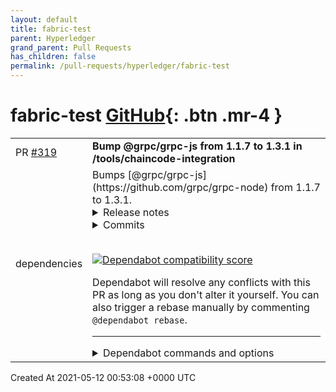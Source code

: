 ```yaml
---
layout: default
title: fabric-test
parent: Hyperledger
grand_parent: Pull Requests
has_children: false
permalink: /pull-requests/hyperledger/fabric-test
---
```


# fabric-test <span class="fs-3 right-align">[GitHub](https://github.com/hyperledger/fabric-test){: .btn .mr-4 }</span>


<div>
    <table>
        <tr>
            <td>
                PR <a href="https://github.com/hyperledger/fabric-test/pull/319" class=".btn">#319</a>
            </td>
            <td>
                <b>
                    Bump @grpc/grpc-js from 1.1.7 to 1.3.1 in /tools/chaincode-integration
                </b>
            </td>
        </tr>
        <tr>
            <td>
                <span class="chip">dependencies</span>
            </td>
            <td>
                Bumps [@grpc/grpc-js](https://github.com/grpc/grpc-node) from 1.1.7 to 1.3.1.
<details>
<summary>Release notes</summary>
<p><em>Sourced from <a href="https://github.com/grpc/grpc-node/releases"><code>@​grpc/grpc-js</code>'s releases</a>.</em></p>
<blockquote>
<h2><code>@​grpc/grpc-js</code> 1.3.1</h2>
<ul>
<li>Change a couple of <code>isFunction</code> checks to work in more contexts (<a href="https://github-redirect.dependabot.com/grpc/grpc-node/issues/1761">#1761</a> contributed by <a href="https://github.com/zereraz"><code>@​zereraz</code></a>)</li>
<li>Eliminate some log spam in <code>subchannel</code> trace logs (<a href="https://github-redirect.dependabot.com/grpc/grpc-node/issues/1770">#1770</a>)</li>
<li>Fix the check for outputting the &quot;read ECONNRESET&quot; error as <code>UNAVAILABLE</code> (<a href="https://github-redirect.dependabot.com/grpc/grpc-node/issues/1780">#1780</a>)</li>
<li>Make the <code>GRPC_VERBOSITY</code> environment variable accept lower-case values (<a href="https://github-redirect.dependabot.com/grpc/grpc-node/issues/1781">#1781</a>)</li>
</ul>
<h2><code>@​grpc/grpc-js</code> 1.3.0</h2>
<ul>
<li>Add support for <code>ipv4</code> and <code>ipv6</code> address schemes (<a href="https://github-redirect.dependabot.com/grpc/grpc-node/issues/1752">#1752</a>)</li>
<li>Remove <code>google-auth-library</code> dependency (<a href="https://github-redirect.dependabot.com/grpc/grpc-node/issues/1703">#1703</a>)</li>
<li>Add <code>grpc-node.max_session_memory</code> channel argument to configure maximum memory used per HTTP/2 session (<a href="https://github-redirect.dependabot.com/grpc/grpc-node/issues/1666">#1666</a> contributed by dwrip)</li>
<li>Remove runtime Node version compatibility check (<a href="https://github-redirect.dependabot.com/grpc/grpc-node/issues/1739">#1739</a>)</li>
<li>Experimental API changes: Add <code>ConfigSelector</code> type and add <code>configSelector</code> argument to <code>ResolverListener#onSuccessfulResolution</code> (<a href="https://github-redirect.dependabot.com/grpc/grpc-node/issues/1681">#1681</a>)</li>
</ul>
<h2><code>@​grpc/grpc-js-xds</code> 1.3.0</h2>
<ul>
<li>Add <a href="https://github.com/grpc/proposal/blob/master/A28-xds-traffic-splitting-and-routing.md">xDS Traffic Splitting and Routing</a> feature (<a href="https://github-redirect.dependabot.com/grpc/grpc-node/issues/1687">#1687</a>, <a href="https://github-redirect.dependabot.com/grpc/grpc-node/issues/1704">#1704</a>, <a href="https://github-redirect.dependabot.com/grpc/grpc-node/issues/1724">#1724</a>)</li>
</ul>
<h2><code>@​grpc/grpc-js</code> 1.2.11</h2>
<ul>
<li>Fix a crash when using the library on Electron (<a href="https://github-redirect.dependabot.com/grpc/grpc-node/issues/1709">#1709</a>)</li>
<li>Make <code>waitForReady</code> finish immediately if the client has been closed (<a href="https://github-redirect.dependabot.com/grpc/grpc-node/issues/1714">#1714</a>)</li>
</ul>
<h2><code>@​grpc/grpc-js</code> 1.2.10</h2>
<ul>
<li>Fixed an internal bug that caused trailer filters to be called twice for most calls (<a href="https://github-redirect.dependabot.com/grpc/grpc-node/issues/1707">#1707</a>)</li>
</ul>
<h2><code>@​grpc/grpc-js</code> 1.2.9</h2>
<ul>
<li>Speculative fix for ECONNRESET errors (<a href="https://github-redirect.dependabot.com/grpc/grpc-node/issues/1705">#1705</a>)</li>
</ul>
<h2><code>@​grpc/grpc-js</code> 1.2.8</h2>
<ul>
<li>Don't propagate non-numeric errors from auth plugins (<a href="https://github-redirect.dependabot.com/grpc/grpc-node/issues/1690">#1690</a>)</li>
</ul>
<h2><code>@​grpc/grpc-js</code> 1.2.7</h2>
<ul>
<li>Fix an issue holding the Node process open after the channel was closed in some cases (<a href="https://github-redirect.dependabot.com/grpc/grpc-node/issues/1688">#1688</a>)</li>
<li>Improve error reporting when a stream fails to start (<a href="https://github-redirect.dependabot.com/grpc/grpc-node/issues/1689">#1689</a>)</li>
</ul>
<h2><code>@​grpc/grpc-js</code> 1.2.6</h2>
<ul>
<li>Loosen the dependency on <code>@types/node</code> to avoid conflicts with other packages' dependencies on the same types package (<a href="https://github-redirect.dependabot.com/grpc/grpc-node/issues/1683">#1683</a>)</li>
</ul>
<h2><code>@​grpc/grpc-js</code> 1.2.5</h2>
<ul>
<li>Fix a bug that caused some errors thrown in client response handling code to be incorrectly reported as response message parsing errors. (<a href="https://github-redirect.dependabot.com/grpc/grpc-node/issues/1672">#1672</a>)</li>
</ul>
<h2><code>@​grpc/grpc-js</code> 1.2.4</h2>
<ul>
<li>In the round robin load balancer, update name resolution when receiving a GOAWAY or similar disconnection (<a href="https://github-redirect.dependabot.com/grpc/grpc-node/issues/1665">#1665</a>)</li>
</ul>
<h2><code>@​grpc/grpc-js-xds</code> 1.2.4</h2>
<ul>
<li>Fix a crash when sending stats after reestablishing an LRS stream that has been dropped (<a href="https://github-redirect.dependabot.com/grpc/grpc-node/issues/1710">#1710</a>)</li>
</ul>
<h2><code>@​grpc/grpc-js</code> 1.2.3</h2>
<h2><code>@​grpc/grpc-js</code> 1.2.1</h2>
<ul>
<li>Fix handling of propagated and explicitly set deadlines when both are set (<a href="https://github-redirect.dependabot.com/grpc/grpc-node/issues/1633">#1633</a>)</li>
</ul>
<!-- raw HTML omitted -->
</blockquote>
<p>... (truncated)</p>
</details>
<details>
<summary>Commits</summary>
<ul>
<li><a href="https://github.com/grpc/grpc-node/commit/126961a7da23c0fd80496f506573890848292446"><code>126961a</code></a> Merge pull request <a href="https://github-redirect.dependabot.com/grpc/grpc-node/issues/1780">#1780</a> from murgatroid99/grpc-js_econnreset_error_parsing</li>
<li><a href="https://github.com/grpc/grpc-node/commit/21b5ba8d21141bb1910e2518963c0acc473b61ae"><code>21b5ba8</code></a> Merge pull request <a href="https://github-redirect.dependabot.com/grpc/grpc-node/issues/1770">#1770</a> from murgatroid99/grpc-js_connectivity_improvements</li>
<li><a href="https://github.com/grpc/grpc-node/commit/502becb9d2d1830317b04b1e6d406a48063f1b22"><code>502becb</code></a> Merge pull request <a href="https://github-redirect.dependabot.com/grpc/grpc-node/issues/1781">#1781</a> from murgatroid99/grpc-js_verbosity_case_insensitive</li>
<li><a href="https://github.com/grpc/grpc-node/commit/f009cd7b9fdbca41106078e2559669a24794390f"><code>f009cd7</code></a> grpc-js: Look for ECONNRESET errors by code instead of errno</li>
<li><a href="https://github.com/grpc/grpc-node/commit/cc0c8deea39ae3e9d744527104100a7ac39dc578"><code>cc0c8de</code></a> grpc-js: Make GRPC_VERBOSITY accept lower-case values</li>
<li><a href="https://github.com/grpc/grpc-node/commit/9253b7f1043770f6a2fa465d996f4a41668d4e0a"><code>9253b7f</code></a> grpc-js: Don't transition out of idle when discarding subchannels</li>
<li><a href="https://github.com/grpc/grpc-node/commit/d82b1a38033fea93e27fbd5107f47da968caf4c3"><code>d82b1a3</code></a> Merge pull request <a href="https://github-redirect.dependabot.com/grpc/grpc-node/issues/1761">#1761</a> from zereraz/master</li>
<li><a href="https://github.com/grpc/grpc-node/commit/923b44bb1c22bf4c4a7605eebb3f70a8df65ef98"><code>923b44b</code></a> grpc-js: Add type predicate to fix errors for isFunction</li>
<li><a href="https://github.com/grpc/grpc-node/commit/d35fa3ab373783d5d044616ee893701ea309a43d"><code>d35fa3a</code></a> Merge pull request <a href="https://github-redirect.dependabot.com/grpc/grpc-node/issues/1749">#1749</a> from murgatroid99/grpc-js_v1.3.0_bump</li>
<li><a href="https://github.com/grpc/grpc-node/commit/7a8cd5a4bde13cde54b41847607fa6c83a4c906d"><code>7a8cd5a</code></a> grpc-js: Use helper isFunction</li>
<li>Additional commits viewable in <a href="https://github.com/grpc/grpc-node/compare/@grpc/grpc-js@1.1.7...@grpc/grpc-js@1.3.1">compare view</a></li>
</ul>
</details>
<br />


[![Dependabot compatibility score](https://dependabot-badges.githubapp.com/badges/compatibility_score?dependency-name=@grpc/grpc-js&package-manager=npm_and_yarn&previous-version=1.1.7&new-version=1.3.1)](https://docs.github.com/en/github/managing-security-vulnerabilities/about-dependabot-security-updates#about-compatibility-scores)

Dependabot will resolve any conflicts with this PR as long as you don't alter it yourself. You can also trigger a rebase manually by commenting `@dependabot rebase`.

[//]: # (dependabot-automerge-start)
[//]: # (dependabot-automerge-end)

---

<details>
<summary>Dependabot commands and options</summary>
<br />

You can trigger Dependabot actions by commenting on this PR:
- `@dependabot rebase` will rebase this PR
- `@dependabot recreate` will recreate this PR, overwriting any edits that have been made to it
- `@dependabot merge` will merge this PR after your CI passes on it
- `@dependabot squash and merge` will squash and merge this PR after your CI passes on it
- `@dependabot cancel merge` will cancel a previously requested merge and block automerging
- `@dependabot reopen` will reopen this PR if it is closed
- `@dependabot close` will close this PR and stop Dependabot recreating it. You can achieve the same result by closing it manually
- `@dependabot ignore this major version` will close this PR and stop Dependabot creating any more for this major version (unless you reopen the PR or upgrade to it yourself)
- `@dependabot ignore this minor version` will close this PR and stop Dependabot creating any more for this minor version (unless you reopen the PR or upgrade to it yourself)
- `@dependabot ignore this dependency` will close this PR and stop Dependabot creating any more for this dependency (unless you reopen the PR or upgrade to it yourself)
- `@dependabot use these labels` will set the current labels as the default for future PRs for this repo and language
- `@dependabot use these reviewers` will set the current reviewers as the default for future PRs for this repo and language
- `@dependabot use these assignees` will set the current assignees as the default for future PRs for this repo and language
- `@dependabot use this milestone` will set the current milestone as the default for future PRs for this repo and language

You can disable automated security fix PRs for this repo from the [Security Alerts page](https://github.com/hyperledger/fabric-test/network/alerts).

</details>
            </td>
        </tr>
    </table>
    <div class="right-align">
        Created At 2021-05-12 00:53:08 +0000 UTC
    </div>
</div>

